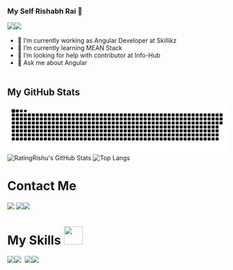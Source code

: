 <!-- black backgrund stats ![Top Langs](https://github-readme-stats.vercel.app/api/top-langs/?username=RatingRishu&layout=compact&theme=gruvbox) ![RatingRishu's GitHub Stats](https://github-readme-stats.vercel.app/api?username=RatingRishu&show_icons=true&theme=gruvbox) -->
### My Self Rishabh Rai  👋
<img src="https://i.imgur.com/JNxZDWU.gif" height=21px>![](https://komarev.com/ghpvc/?username=RatingRishu)
- 🔭 I’m currently working as Angular Developer at Skillikz</br>
- 🌱 I’m currently learning MEAN Stack</br>
- 🤔 I’m looking for help with contributor at Info-Hub</br>
- 💬 Ask me about Angular </br></br>
## My GitHub Stats
![RatingRishu's Contribution Graph](https://raw.githubusercontent.com/Kos-M/Kos-M/main/contributions.svg?username=RatingRishu)
![RatingRishu's GitHub Stats](https://github-readme-stats.vercel.app/api?username=RatingRishu&count_private=true&show_icons=true&hide_title=true) ![Top Langs](https://github-readme-stats.vercel.app/api/top-langs/?username=RatingRishu&layout=compact&theme=gruvbox)
# Contact Me
<a href="https://www.instagram.com/invites/contact/?i=1fd8y2xozgi3b&utm_content=36gfk31" target="blank"><img align="center" src="https://i.imgur.com/p0T2QqU.gif" height="40"  /></a> <a href="https://www.linkedin.com/in/rishabh-rai-409118174" target="blank"><img align="center" src="https://i.imgur.com/Ehv0wrV.gif" height="40"  /></a><a href="https://www.facebook.com/rishabh.rai.75436" target="blank"><img align="center" src="https://imgur.com/FfFWaYm.gif" height="40"  /></a>
# My Skills <img src="https://i.imgur.com/sb1EbvB.png" height=42px width=43px>

<img src="https://i.imgur.com/BKfhFJC.png" height=40px><img src="https://i.imgur.com/kyB7HtB.png" height=40px>&nbsp;&nbsp;<img src="https://i.imgur.com/u5NQ2fW.png" height=40px><img src="https://i.imgur.com/3Sp0XAN.png" height=40px>

